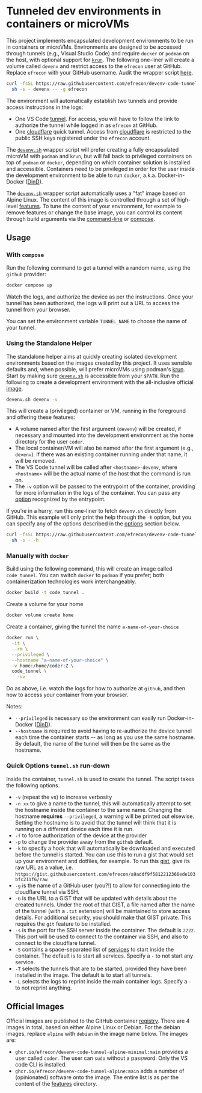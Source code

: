# Tunneled dev environments in containers or microVMs

This project implements encapsulated development environments to be run in
containers or microVMs. Environments are designed to be accessed through tunnels
(e.g., Visual Studio Code) and require `docker` or `podman` on the host, with
optional support for [`krun`][krun]. The following one-liner will create a
volume called `devenv` and restrict access to the `efrecon` user at GitHub.
Replace `efrecon` with your GitHub username. Audit the wrapper script
[here](./devenv.sh).

```bash
curl -fsSL https://raw.githubusercontent.com/efrecon/devenv-code-tunnel/main/devenv.sh | \
  sh -s - devenv -- -g efrecon
```

The environment will automatically establish two tunnels and provide access
instructions in the logs:

- One VS Code [tunnel][vscode]. For access, you will have to follow the link to
authorize the tunnel while logged in as `efrecon` at GitHub.
- One [cloudflare] quick tunnel. Access from [cloudflare] is restricted
to the public SSH keys registered under the `efrecon` account.

The [`devenv.sh`](./devenv.sh) wrapper script will prefer creating a fully
encapsulated microVM with `podman` and `krun`, but will fall back to privileged
containers on top of `podman` or `docker`, depending on which container solution
is installed and accessible. Containers need to be privileged in order for the
user inside the development environment to be able to run `docker`, a.k.a.
Docker-in-Docker ([DinD]).

The [`devenv.sh`](./devenv.sh) wrapper script automatically uses a "fat" image
based on Alpine Linux. The content of this image is controlled through a set of
high-level [features](./share/features/README.md). To tune the content of your
environment, for example to remove features or change the base image, you can
control its content through build arguments via the
[command-line](#manually-with-docker) or [compose](#with-compose).

[krun]: https://github.com/containers/crun/blob/main/krun.1.md
[vscode]: https://code.visualstudio.com/docs/remote/tunnels
[cloudflare]: https://developers.cloudflare.com/cloudflare-one/connections/connect-networks/do-more-with-tunnels/trycloudflare/
[DinD]: https://www.docker.com/resources/docker-in-docker-containerized-ci-workflows-dockercon-2023/

## Usage

### With `compose`

Run the following command to get a tunnel with a random name, using the `github`
provider:

```bash
docker compose up
```

Watch the logs, and authorize the device as per the instructions. Once your
tunnel has been authorized, the logs will print out a URL to access the tunnel
from your browser.

You can set the environment variable `TUNNEL_NAME` to choose the name of your
tunnel.

### Using the Standalone Helper

The standalone helper aims at quickly creating isolated development environments
based on the images created by this project. It uses sensible defaults and, when
possible, will prefer microVMs using podman's [krun]. Start by making sure
[`devenv.sh`](devenv.sh) is accessible from your `$PATH`. Run the following to
create a development environment with the all-inclusive official [image].

```bash
devenv.sh devenv -v
```

This will create a (privileged) container or VM, running in the foreground and
offering these features:

- A volume named after the first argument (`devenv`) will be created, if
  necessary and mounted into the development environment as the home directory
  for the user `coder`.
- The local container/VM will also be named after the first argument (e.g.,
  `devenv`). If there was an existing container running under that name, it will
  be removed.
- The VS Code tunnel will be called after `<hostname>-devenv`, where
  `<hostname>` will be the actual name of the host that the command is run on.
- The `-v` option will be passed to the entrypoint of the container, providing
  for more information in the logs of the container. You can pass any
  [option](#quick-options-tunnelsh-run-down) recognized by the entrypoint.

[image]: https://github.com/users/efrecon/packages/container/devenv-code-tunnel-alpine/421321230?tag=main

If you’re in a hurry, run this one-liner to fetch `devenv.sh` directly from
GitHub. This example will only print the help through the `-h` option, but you
can specify any of the options described in the
[options](#quick-options-tunnelsh-run-down) section below.

```bash
curl -fsSL https://raw.githubusercontent.com/efrecon/devenv-code-tunnel/main/devenv.sh | \
  sh -s - -h
```

### Manually with `docker`

Build using the following command, this will create an image called
`code_tunnel`. You can switch `docker` to `podman` if you prefer; both
containerization technologies work interchangeably.

```bash
docker build -t code_tunnel .
```

Create a volume for your home

```bash
docker volume create home
```

Create a container, giving the tunnel the name `a-name-of-your-choice`

```bash
docker run \
  -it \
  --rm \
  --privileged \
  --hostname "a-name-of-your-choice" \
  -v home:/home/coder:Z \
  code_tunnel \
    -vv
```

Do as above, i.e. watch the logs for how to authorize at `github`, and then how
to access your container from your browser.

Notes:

- `--privileged` is necessary so the environment can easily run
  Docker-in-Docker ([DinD]).
- `--hostname` is required to avoid having to re-authorize the device tunnel
  each time the container starts -- as long as you use the same hostname. By
  default, the name of the tunnel will then be the same as the hostname.

### Quick Options `tunnel.sh` run-down

Inside the container, `tunnel.sh` is used to create the tunnel. The script takes
the following options.

- `-v` (repeat the `v`s) to increase verbosity
- `-n xx` to give a name to the tunnel, this will automatically attempt to set
  the hostname inside the container to the same name. Changing the hostname
  **requires** `--privileged`, a warning will be printed out elsewise. Setting
  the hostname is to avoid that the tunnel will think that it is running on a
  different device each time it is run.
- `-f` to force authorization of the device at the provider
- `-p` to change the provider away from the `github` default.
- `-k` to specify a hook that will automatically be downloaded and executed
  before the tunnel is started. You can use this to run a gist that would set up
  your environment and dotfiles, for example. To run this [gist], give its raw
  URL as a value, i.e.
  `https://gist.githubusercontent.com/efrecon/a9addf9f5812212366ede103bfc211f6/raw`
- `-g` is the name of a GitHub user (you?!) to allow for connecting into the
  cloudflare tunnel via SSH.
- `-G` is the URL to a GIST that will be updated with details about the created
  tunnels. Under the root of that GIST, a file named after the name of the
  tunnel (with a `.txt` extension) will be maintained to store access details.
  For additional security, you should make that GIST private. This requires the
  `git` feature to be installed.
- `-s` is the port for the SSH server inside the container. The default is `2222`.
  This port will be used to connect to the container via SSH, and also to
  connect to the cloudflare tunnel.
- `-S` contains a space-separated list of [services](./share/services/README.md)
  to start inside the container. The default is to start all services. Specify a
  `-` to not start any service.
- `-T` selects the tunnels that are to be started, provided they have been
  installed in the image. The default is to start all tunnels.
- `-L` selects the logs to reprint inside the main container logs. Specify a `-`
  to not reprint anything.

[gist]: https://gist.github.com/efrecon/a9addf9f5812212366ede103bfc211f6

## Official Images

Official images are published to the GitHub container [registry]. There are 4
images in total, based on either Alpine Linux or Debian. For the debian images,
replace `alpine` with `debian` in the image name below. The images are:

- `ghcr.io/efrecon/devenv-code-tunnel-alpine-minimal:main` provides a user
  called `coder`. The user can `sudo` without a password. Only the VS code CLI
  is installed.
- `ghcr.io/efrecon/devenv-code-tunnel-alpine:main` adds a number of
  (opinionated) software onto the image. The entire list is as per the content
  of the [features](./share/features/) directory.

[registry]: https://github.com/efrecon/devenv-code-tunnel/pkgs/container/devenv-code-tunnel-alpine
